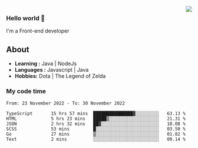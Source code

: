 <img align='right' src="https://github-readme-stats.vercel.app/api?username=jumodada&show_icons=true&theme=vue">

### Hello world 👋

I'm a Front-end developer 
    
## About
-  **Learning :** Java | NodeJs
-  **Languages :** Javascript | Java
-  **Hobbies:** Dota | The Legend of Zelda

### My code time

<!--START_SECTION:waka-->

```text
From: 23 November 2022 - To: 30 November 2022

TypeScript       15 hrs 57 mins  ███████████████▓░░░░░░░░░   63.13 %
HTML             5 hrs 23 mins   █████▒░░░░░░░░░░░░░░░░░░░   21.31 %
JSON             2 hrs 32 mins   ██▓░░░░░░░░░░░░░░░░░░░░░░   10.08 %
SCSS             53 mins         █░░░░░░░░░░░░░░░░░░░░░░░░   03.50 %
Go               27 mins         ▒░░░░░░░░░░░░░░░░░░░░░░░░   01.82 %
Text             2 mins          ░░░░░░░░░░░░░░░░░░░░░░░░░   00.14 %
```

<!--END_SECTION:waka-->
